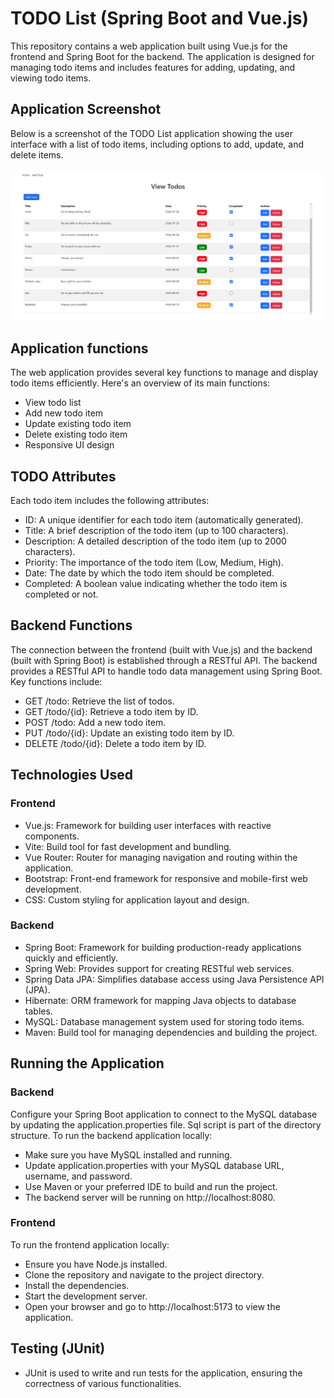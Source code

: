 # TODO List (Spring Boot and Vue.js)

This repository contains a web application built using Vue.js for the frontend and Spring Boot for the backend. The application is designed for managing todo items and includes features for adding, updating, and viewing todo items.

## Application Screenshot
Below is a screenshot of the TODO List application showing the user interface with a list of todo items, including options to add, update, and delete items.
<br><br>
![Application Screenshot](todo1.png "Screenshot of the TODO List application showing the user interface with a list of todo items, including options to add, update, and delete items.")


## Application functions
The web application provides several key functions to manage and display todo items efficiently. Here's an overview of its main functions:
- View todo list
- Add new todo item
- Update existing todo item
- Delete existing todo item
- Responsive UI design

## TODO Attributes
Each todo item includes the following attributes:
- ID: A unique identifier for each todo item (automatically generated).
- Title: A brief description of the todo item (up to 100 characters).
- Description: A detailed description of the todo item (up to 2000 characters).
- Priority: The importance of the todo item (Low, Medium, High).
- Date: The date by which the todo item should be completed.
- Completed: A boolean value indicating whether the todo item is completed or not.

## Backend Functions
The connection between the frontend (built with Vue.js) and the backend (built with Spring Boot) is established through a RESTful API. The backend provides a RESTful API to handle todo data management using Spring Boot. Key functions include:
- GET /todo: Retrieve the list of todos.
- GET /todo/{id}: Retrieve a todo item by ID.
- POST /todo: Add a new todo item.
- PUT /todo/{id}: Update an existing todo item by ID.
- DELETE /todo/{id}: Delete a todo item by ID.

## Technologies Used
### Frontend
- Vue.js: Framework for building user interfaces with reactive components.
- Vite: Build tool for fast development and bundling.
- Vue Router: Router for managing navigation and routing within the application.
- Bootstrap: Front-end framework for responsive and mobile-first web development.
- CSS: Custom styling for application layout and design.
### Backend
- Spring Boot: Framework for building production-ready applications quickly and efficiently.
- Spring Web: Provides support for creating RESTful web services.
- Spring Data JPA: Simplifies database access using Java Persistence API (JPA).
- Hibernate: ORM framework for mapping Java objects to database tables.
- MySQL: Database management system used for storing todo items.
- Maven: Build tool for managing dependencies and building the project.

## Running the Application
### Backend
Configure your Spring Boot application to connect to the MySQL database by updating the application.properties file. Sql script is part of the directory structure. To run the backend application locally:
- Make sure you have MySQL installed and running.
- Update application.properties with your MySQL database URL, username, and password.
- Use Maven or your preferred IDE to build and run the project.
- The backend server will be running on http://localhost:8080.
### Frontend
To run the frontend application locally: 
- Ensure you have Node.js installed.
- Clone the repository and navigate to the project directory.
- Install the dependencies.
- Start the development server.
- Open your browser and go to http://localhost:5173 to view the application.

## Testing (JUnit)
- JUnit is used to write and run tests for the application, ensuring the correctness of various functionalities.
